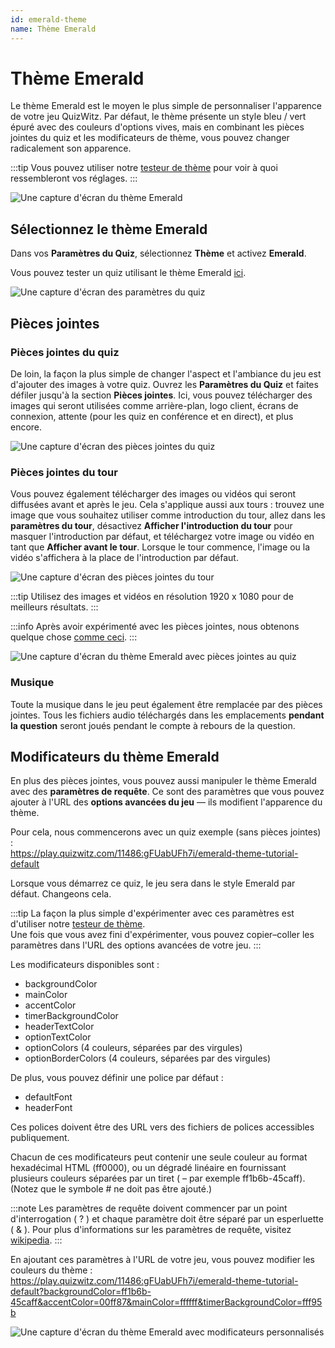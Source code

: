 ```yaml
---
id: emerald-theme
name: Thème Emerald
---
```


# Thème Emerald

Le thème Emerald est le moyen le plus simple de personnaliser l'apparence de votre jeu QuizWitz. Par défaut, le thème présente un style bleu / vert épuré avec des couleurs d'options vives, mais en combinant les pièces jointes du quiz et les modificateurs de thème, vous pouvez changer radicalement son apparence.

:::tip
Vous pouvez utiliser notre [testeur de thème](https://client.quizwitz.com/test.html?theme=emerald) pour voir à quoi ressembleront vos réglages.
:::

![Une capture d'écran du thème Emerald](/images/emerald/emerald.png)

## Sélectionnez le thème Emerald

Dans vos **Paramètres du Quiz**, sélectionnez **Thème** et activez **Emerald**.

Vous pouvez tester un quiz utilisant le thème Emerald [ici](https://play.quizwitz.com/11486:gFUabUFh7i/emerald-theme-tutorial-default).

![Une capture d'écran des paramètres du quiz](/images/emerald/quiz-settings.png)

## Pièces jointes

### Pièces jointes du quiz

De loin, la façon la plus simple de changer l'aspect et l'ambiance du jeu est d'ajouter des images à votre quiz. Ouvrez les **Paramètres du Quiz** et faites défiler jusqu'à la section **Pièces jointes**. Ici, vous pouvez télécharger des images qui seront utilisées comme arrière-plan, logo client, écrans de connexion, attente (pour les quiz en conférence et en direct), et plus encore.

![Une capture d'écran des pièces jointes du quiz](/images/emerald/quiz-attachments.png)

### Pièces jointes du tour

Vous pouvez également télécharger des images ou vidéos qui seront diffusées avant et après le jeu. Cela s'applique aussi aux tours : trouvez une image que vous souhaitez utiliser comme introduction du tour, allez dans les **paramètres du tour**, désactivez **Afficher l'introduction du tour** pour masquer l'introduction par défaut, et téléchargez votre image ou vidéo en tant que **Afficher avant le tour**. Lorsque le tour commence, l'image ou la vidéo s'affichera à la place de l'introduction par défaut.

![Une capture d'écran des pièces jointes du tour](/images/emerald/round-settings.png)

:::tip
Utilisez des images et vidéos en résolution 1920 x 1080 pour de meilleurs résultats.
:::

:::info
Après avoir expérimenté avec les pièces jointes, nous obtenons quelque chose [comme ceci](https://play.quizwitz.com/11487:ACz546ejAV/emerald-theme-tutorial-background-logo).
:::

![Une capture d'écran du thème Emerald avec pièces jointes au quiz](/images/emerald/emerald-with-attachments.png)

### Musique

Toute la musique dans le jeu peut également être remplacée par des pièces jointes. Tous les fichiers audio téléchargés dans les emplacements **pendant la question** seront joués pendant le compte à rebours de la question.

## Modificateurs du thème Emerald

En plus des pièces jointes, vous pouvez aussi manipuler le thème Emerald avec des **paramètres de requête**. Ce sont des paramètres que vous pouvez ajouter à l'URL des **options avancées du jeu** — ils modifient l'apparence du thème.

Pour cela, nous commencerons avec un quiz exemple (sans pièces jointes) :\
https://play.quizwitz.com/11486:gFUabUFh7i/emerald-theme-tutorial-default

Lorsque vous démarrez ce quiz, le jeu sera dans le style Emerald par défaut. Changeons cela.

:::tip
La façon la plus simple d'expérimenter avec ces paramètres est d'utiliser notre [testeur de thème](https://client.quizwitz.com/test.html?theme=emerald&backgroundColor=ff1b6b-45caff&accentColor=00ff87&mainColor=ffffff&timerBackgroundColor=fff95b).\
Une fois que vous avez fini d'expérimenter, vous pouvez copier–coller les paramètres dans l'URL des options avancées de votre jeu.
:::

Les modificateurs disponibles sont :

- backgroundColor
- mainColor
- accentColor
- timerBackgroundColor
- headerTextColor
- optionTextColor
- optionColors (4 couleurs, séparées par des virgules)
- optionBorderColors (4 couleurs, séparées par des virgules)

De plus, vous pouvez définir une police par défaut :

- defaultFont
- headerFont

Ces polices doivent être des URL vers des fichiers de polices accessibles publiquement.

Chacun de ces modificateurs peut contenir une seule couleur au format hexadécimal HTML (ff0000), ou un dégradé linéaire en fournissant plusieurs couleurs séparées par un tiret ( – par exemple ff1b6b-45caff). (Notez que le symbole # ne doit pas être ajouté.)

:::note
Les paramètres de requête doivent commencer par un point d'interrogation ( ? ) et chaque paramètre doit être séparé par un esperluette ( & ). Pour plus d'informations sur les paramètres de requête, visitez [wikipedia](https://fr.wikipedia.org/wiki/URI_Query).
:::

En ajoutant ces paramètres à l'URL de votre jeu, vous pouvez modifier les couleurs du thème :\
https://play.quizwitz.com/11486:gFUabUFh7i/emerald-theme-tutorial-default?backgroundColor=ff1b6b-45caff&accentColor=00ff87&mainColor=ffffff&timerBackgroundColor=fff95b

![Une capture d'écran du thème Emerald avec modificateurs personnalisés](/images/emerald/theme_properties.png)
